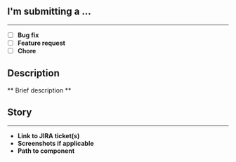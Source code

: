 ## I'm submitting a ...

---

-   [ ] **Bug fix**
-   [ ] **Feature request**
-   [ ] **Chore**

## Description

** Brief description **

## Story

---

-   **Link to JIRA ticket(s)**
-   **Screenshots if applicable**
-   **Path to component**
